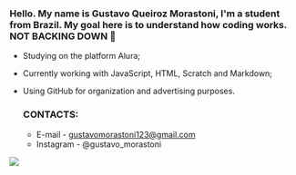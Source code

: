 ### Hello. My name is Gustavo Queiroz Morastoni, I'm a student from Brazil. My goal here is to understand how coding works. NOT BACKING DOWN 🤘

- Studying on the platform Alura;
- Currently working with JavaScript, HTML, Scratch and Markdown;
- Using GitHub for organization and advertising purposes.

  ### CONTACTS:
  - E-mail - gustavomorastoni123@gmail.com
  - Instagram - @gustavo_morastoni

![](https://media1.tenor.com/m/eUS5ZEJ0E2cAAAAC/mj-michael-jackson.gif)
